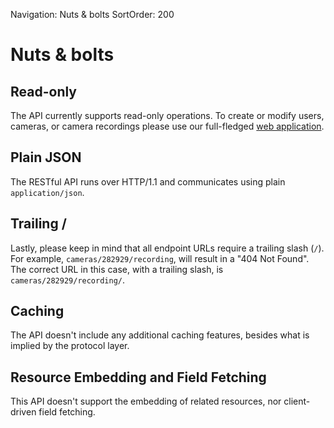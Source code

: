 Navigation: Nuts & bolts
SortOrder: 200

# Nuts & bolts

## Read-only

The API currently supports read-only operations. To create or modify users, cameras, or camera recordings
please use our full-fledged [web application](https://my.angelcam.com).

## Plain JSON

The RESTful API runs over HTTP/1.1 and communicates using plain `application/json`.

## Trailing /

Lastly, please keep in mind that all endpoint URLs require a trailing slash (`/`). For example,
`cameras/282929/recording`, will result in a "404 Not Found". The correct URL in this case, with a trailing slash, is
`cameras/282929/recording/`.

## Caching

The API doesn't include any additional caching features, besides what is implied by the protocol layer.

## Resource Embedding and Field Fetching

This API doesn't support the embedding of related resources, nor client-driven field fetching.
